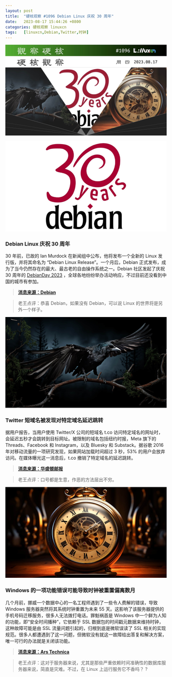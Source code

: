 ```yaml
---
layout: post
title:	"硬核观察 #1096 Debian Linux 庆祝 30 周年"
date:	2023-08-17 15:44:26 +0800 
categories:	硬核观察 linuxcn 
tags:	[linuxcn,Debian,Twitter,时钟]
---
```



![](/Asserts/Images/album/202308/17/154324xehr1iht1fphpggt.jpg)


![](/Asserts/Images/album/202308/17/154333ewkjijcexacecs2z.jpg)


### Debian Linux 庆祝 30 周年


30 年前，已故的 Ian Murdock 在新闻组中公布，他将发布一个全新的 Linux 发行版，并将其命名为 “Debian Linux Release”。一个月后，Debian 正式发布，成为了当今仍然存在的最大、最古老的自由操作系统之一。Debian 社区发起了庆祝 30 周年的 [DebianDay 2023](https://wiki.debian.org/DebianDay/2023) ，全球各地纷纷举办活动响应，不过目前还没看到中国的城市有参加。



> 
> **[消息来源：Debian](https://bits.debian.org/2023/08/debian-turns-30.html)**
> 
> 
> 



> 
> 老王点评：恭喜 Debian，如果没有 Debian，可以说 Linux 的世界将是另外一个样子。
> 
> 
> 


![](/Asserts/Images/album/202308/17/154345v5qbpakik9vy7pvh.jpg)


### Twitter 短域名被发现对特定域名延迟跳转


据用户报告，当用户使用 Twitter/X 公司的短域名 t.co 访问特定域名的网址时，会延迟五秒才会跳转到目标网址。被限制的域名包括纽约时报，Meta 旗下的 Threads、Facebook 和 Instagram，以及 Bluesky 和 Substack。据谷歌 2016 年对移动流量的一项研究发现，如果网站加载时间超过 3 秒，53% 的用户会放弃访问。在媒体曝光这一消息后，t.co 撤销了特定域名的延迟跳转。



> 
> **[消息来源：华盛顿邮报](https://www.washingtonpost.com/technology/2023/08/15/twitter-x-links-delayed/)**
> 
> 
> 



> 
> 老王点评：口号都是生意，作恶的方法层出不穷。
> 
> 
> 


![](/Asserts/Images/album/202308/17/154406xpov8wurrrobwjxv.jpg)


### Windows 的一项功能错误可能导致时钟被重置偏离数月


几个月前，挪威一个数据中心的一名工程师遇到了一些令人费解的错误，导致 Windows 服务器突然将其系统时钟重置为未来 55 天。这影响了该服务器提供的手机号码迁移服务，很多人无法拨打电话。罪魁祸首是 Windows 中一个鲜为人知的功能，即“安全时间播种”，它依赖于 SSL 数据包的时间戳元数据来维持时钟，这种故障可能是由 SSL 流量问题引起的，归根到底是微软误读了 SSL 相关的实现规范。很多人都遭遇到了这一问题，但微软没有就这一故障给出答复和解决方案，唯一可行的办法就是关闭该功能。



> 
> **[消息来源：Ars Technica](https://arstechnica.com/security/2023/08/windows-feature-that-resets-system-clocks-based-on-random-data-is-wreaking-havoc/)**
> 
> 
> 



> 
> 老王点评：这对于服务器来说，尤其是那些严重依赖时间准确性的数据库服务器来说，简直是灾难。不过，在 Linux 上运行服务它不香吗？ ?
> 
> 
>
